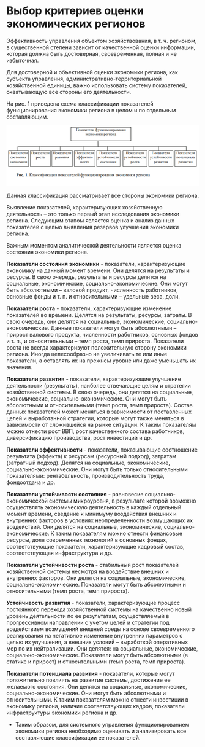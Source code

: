 # Выбор критериев оценки экономических регионов

Эффективность управления объектом хозяйствования, в т. ч. регионом, в существенной степени зависит от качественной оценки информации, которая должна быть достоверная, своевременная, полная и не избыточная.

Для достоверной и объективной оценки экономики региона, как субъекта управления, административно-территориальной хозяйственной единицы, важно использовать систему показателей, охватывающую все стороны его деятельности.
 
На рис. 1 приведена схема классификации показателей функционирования экономики региона в целом и по отдельным составляющим.

![Img alt](https://github.com/Zimtir/Stater/blob/master/documentation/ru/images/%D0%9A%D0%BB%D0%B0%D1%81%D1%81%D0%B8%D1%84%D0%B8%D0%BA%D0%B0%D1%86%D0%B8%D1%8F%20%D0%BF%D0%BE%D0%BA%D0%B0%D0%B7%D0%B0%D1%82%D0%B5%D0%BB%D0%B5%D0%B9%20%D1%84%D1%83%D0%BD%D0%BA%D1%86%D0%B8%D0%BE%D0%BD%D0%B8%D1%80%D0%BE%D0%B2%D0%B0%D0%BD%D0%B8%D1%8F%20%D1%8D%D0%BA%D0%BE%D0%BD%D0%BE%D0%BC%D0%B8%D0%BA%D0%B8%20%D1%80%D0%B5%D0%B3%D0%B8%D0%BE%D0%BD%D0%B0.png)

Данная классификация рассматривает все стороны экономики региона.

Выявление показателей, характеризующих хозяйственную деятельность – это только первый этап исследования экономики региона. Следующим этапом является оценка и анализ данных показателей с целью выявления резервов улучшения экономики региона. 

Важным моментом аналитической деятельности является оценка состояния экономики региона.

**Показатели состояния экономики** - показатели, характеризующие экономику на данный момент времени. Они делятся на результаты и ресурсы. В свою очередь, результаты и ресурсы делятся на социальные, экономические, социально-экономические. Они могут быть абсолютными – валовой продукт, численность работников, основные фонды и т. п. и относительными – удельные веса, доли. 

**Показатели роста** - показатели, характеризующие изменение показателей во времени. Делятся на результаты, ресурсы, затраты. В свою очередь, они делятся на социальные, экономические, социально-экономические. Данные показатели могут быть абсолютными – прирост валового продукта, численности работников, основных фондов и т. п., и относительными – темп роста, темп прироста. Показатели роста не всегда характеризуют положительную сторону экономики региона. Иногда целесообразно не увеличивать те или иные показатели, а оставлять их на прежнем уровне или даже уменьшать их значения.

**Показатели развития** - показатели, характеризующие улучшение деятельности (результаты), наиболее отвечающие целям и стратегии хозяйственной системы. В свою очередь, они делятся на социальные, экономические, социально-экономические. Они могут быть абсолютными и относительными (темп роста, темп прироста). Состав данных показателей может меняться в зависимости от поставленных целей и выработанной стратегии, которые могут также меняться в зависимости от сложившейся на рынке ситуации. К таким показателям можно отнести рост ВВП, рост качественного состава работников, диверсификацию производства, рост инвестиций и др.  

**Показатели эффективности** - показатели, показывающие соотношение результата (эффекта) к ресурсам (ресурсный подход), затратам (затратный подход). Делятся на социальные, экономические, социально-экономические. Они могут быть только относительными показателями: рентабельность, производительность труда, фондоотдача и др. 

**Показатели устойчивости состояния** - равновесие социально-экономической системы микроуровня, в результате которой возможно осуществлять экономическую деятельность в каждый отдельный момент времени, сведение к минимуму воздействия внешних и внутренних факторов в условиях неопределенности возмущающих их воздействий. Они делятся на социальные, экономические, социально-экономические. К таким показателям можно отнести финансовые ресурсы, доля современных технологий в основных фондах, соответствующие показатели, характеризующие кадровый состав, соответствующая инфраструктура и др. 

**Показатели устойчивости роста** - стабильный рост показателей хозяйственной системы несмотря на воздействие внешних и внутренних факторов. Они делятся на социальные, экономические, социально-экономические. Показатели могут быть абсолютными и относительными (темп роста, темп прироста).  

**Устойчивость развития** - показатели, характеризующие процесс постоянного перехода хозяйственной системы на качественно новый уровень деятельности по ее результатам, осуществляемый в прогрессивном направлении с учетом целей и стратегии под воздействием возмущений внешней среды на основе своевременного реагирования на негативное изменение внутренних параметров с целью их улучшения, а внешних условий – выработкой оперативных мер по их нейтрализации. Они делятся: на социальные, экономические, социально-экономические. Показатели могут быть абсолютными (в статике и прирост) и относительными (темп роста, темп прироста). 

**Показатели потенциала развития** - показатели, которые могут положительно повлиять на развитие системы, достижение ее желаемого состояния. Они делятся на социальные, экономические, социально-экономические. Они могут быть абсолютными и относительными. К таким показателям можно отнести инвестиции в экономику региона, наличие соответствующих кадров, показатели инфраструктуры экономики региона и др. 

- Таким образом, для системного управления функционированием экономики региона необходимо оценивать и анализировать все составляющие классификации ее показателей.

 



